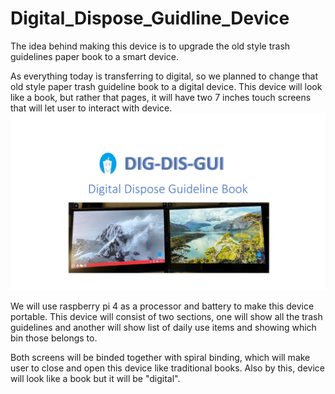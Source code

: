 # Digital_Dispose_Guidline_Device


The idea behind making this device is to upgrade the old style trash guidelines paper book to a smart device.

As everything today is transferring to digital, so we planned to change that old style paper trash guideline book to a digital 
device. This device will look like a book, but rather that pages, it will have two 7 inches touch screens that will let user 
to interact with device.
![](README.png)

We will use raspberry pi 4 as a processor and battery to make this device portable. This device will consist of two sections, 
one will show all the trash guidelines and another will show list of daily use items and showing which bin those belongs to.

Both screens will be binded together with spiral binding, which will make user to close and open this device like traditional
books. Also by this, device will look like a book but it will be "digital".
